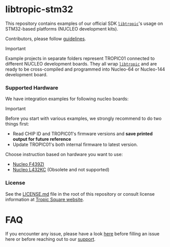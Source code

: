 # libtropic-stm32

This repository contains examples of our official SDK [`libtropic`](https://github.com/tropicsquare/libtropic)'s usage on STM32-based platforms (NUCLEO development kits).

Contributors, please follow [guidelines](https://github.com/tropicsquare/libtropic-stm32/blob/master/CONTRIBUTING.md).


 > [!IMPORTANT]
 > Example projects in separate folders represent TROPIC01 connected to different NUCLEO development boards. They all wrap [`libtropic`](https://github.com/tropicsquare/libtropic) and are ready to be cross-compiled and programmed into Nucleo-64 or Nucleo-144 development board.

### Supported Hardware

We have integration examples for following nucleo boards:

 > [!IMPORTANT]
 > Before you start with various examples, we strongly recommend to do two things first:
 > * Read CHIP ID and TROPIC01's firmware versions and **save printed output for future reference**
 > * Update TROPIC01's both internal firmware to latest version.

Choose instruction based on hardware you want to use:
* [Nucleo F439ZI](./NUCLEO_F439ZI/README.md)
* [Nucleo L432KC](./NUCLEO_L432KC/README.md) (Obsolete and not supported)

### License

See the [LICENSE.md](LICENSE.md) file in the root of this repository or consult license information at [Tropic Square website](https://tropicsquare.com/license).

# FAQ

If you encounter any issue, please have a look [here](./FAQ.md) before filling an issue here or before reaching out to our [support](https://www.tropicsquare.com/contact-us).
